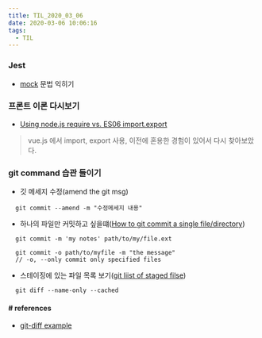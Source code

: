 ```yaml
---
title: TIL_2020_03_06
date: 2020-03-06 10:06:16
tags:
  - TIL
---
```


### Jest
- [mock](https:///www.daleseo.com/jest-fn-spy-on) 문법 익히기



### 프론트 이론 다시보기
- [Using node.js require vs. ES06 import.export](https://stackoverflow.com/questions/31354559/using-node-js-require-vs-es6-import-export)
> vue.js 에서 import, export 사용, 이전에 혼용한 경험이 있어서 다시 찾아보았다.


### git command 습관 들이기
- 깃 메세지 수정(amend the git msg)
```text
  git commit --amend -m "수정메세지 내용"
```

- 하나의 파일만 커밋하고 싶을떄([How to git commit a single file/directory](https://stackoverflow.com/questions/8795097/how-to-git-commit-a-single-file-directory))
```text
  git commit -m 'my notes' path/to/my/file.ext
  
  git commit -o path/to/myfile -m "the message"
  // -o, --only commit only specified files
```

- 스테이징에 있는 파일 목록 보기([git liist of staged filse](https://stackoverflow.com/questions/33610682/git-list-of-staged-files))
```text
  git diff --name-only --cached
```
#### # references
- [git-diff example](https://git-scm.com/docs/git-diff#_examples)



